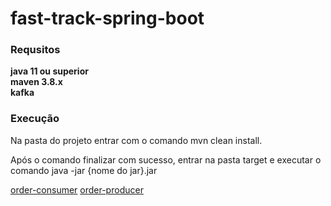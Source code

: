 # fast-track-spring-boot
### **Requsitos**
**java 11 ou superior**\
**maven 3.8.x**\
**kafka**

### **Execução**
Na pasta do projeto entrar com o comando mvn clean install.

Após o comando finalizar com sucesso, entrar na pasta target e executar o comando java -jar {nome do jar}.jar

[order-consumer](order-consumer)
[order-producer](order-producer)
